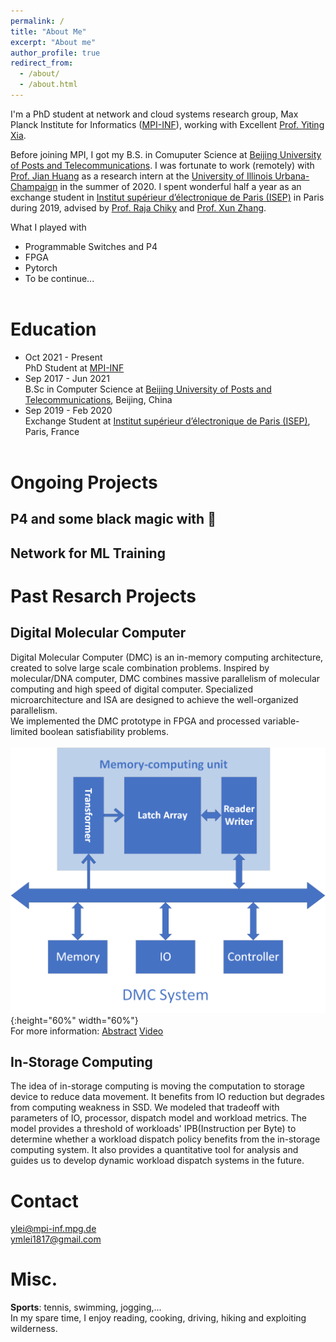 ```yaml
---
permalink: /
title: "About Me"
excerpt: "About me"
author_profile: true
redirect_from: 
  - /about/
  - /about.html
---
```


I'm a PhD student at network and cloud systems research group, Max Planck Institute for Informatics ([MPI-INF](https://www.mpi-inf.mpg.de/home)), working with Excellent [Prof. Yiting Xia](https://sites.google.com/view/yitingxia/home?authuser=0).

Before joining MPI, I got my B.S. in Comuputer Science at [Beijing University of Posts and Telecommunications](https://en.wikipedia.org/wiki/Beijing_University_of_Posts_and_Telecommunications). I was fortunate to work (remotely) with [Prof. Jian Huang](http://jianh.web.engr.illinois.edu/) as a research intern at the [University of Illinois Urbana-Champaign](https://illinois.edu/) in the summer of 2020. I spent wonderful half a year as an exchange student in [Institut supérieur d’électronique de Paris (ISEP)](https://en.isep.fr/) in Paris during 2019, advised by [Prof. Raja Chiky](http://perso.isep.fr/rchiky/) and [Prof. Xun Zhang](http://zhangxun.free.fr/).

<!---
My research interests lie generally in computer architecture and system, particularly in the intersection of computation and storage. As the storage techniques develop and massive amounts of data are created every day, there emerges a bottleneck between storage and computation nodes, not only because of hardware limitations, but out-of-date computation models as well. My research aims to build efficient systems by utilizing and hybridizing computation and storage from processor-level to datacenter-level. I worked on **specialized processor** and **data-centric computing**.
-->

What I played with
* Programmable Switches and P4
* FPGA
* Pytorch
* To be continue...
<br><br>

Education
======
* Oct 2021 - Present<br>PhD Student at [MPI-INF](https://www.mpi-inf.mpg.de/home)
* Sep 2017 - Jun 2021<br>B.Sc in Computer Science at [Beijing University of Posts and Telecommunications](https://en.wikipedia.org/wiki/Beijing_University_of_Posts_and_Telecommunications), Beijing, China
* Sep 2019 - Feb 2020<br>Exchange Student at [Institut supérieur d’électronique de Paris (ISEP)](https://en.isep.fr/), Paris, France<br><br>

Ongoing Projects
====

P4 and some black magic with :flashlight:
---

Network for ML Training
---

Past Resarch Projects
======

Digital Molecular Computer
------
Digital Molecular Computer (DMC) is an in-memory computing architecture, created to solve large scale combination problems. Inspired by molecular/DNA computer, DMC combines massive parallelism of molecular computing and high speed of digital computer. Specialized microarchitecture and ISA are designed to achieve the well-organized parallelism.<br>
We implemented the DMC prototype in FPGA and processed variable-limited boolean satisfiability problems.
<br><br>
![system](../images/system.png){:height="60%" width="60%"}
<br>
For more information: [Abstract](../files/abstract2.pdf) [Video](https://www.youtube.com/watch?v=QWBxIEiYPYo)


In-Storage Computing
------
The idea of in-storage computing is moving the computation to storage device to reduce data movement. It benefits from IO reduction but degrades from computing weakness in SSD. We modeled that tradeoff with parameters of IO, processor, dispatch model and workload metrics. The model provides a threshold of workloads' IPB(Instruction per Byte) to determine whether a workload dispatch policy benefits from the in-storage computing system. It also provides a quantitative tool for analysis and guides us to develop dynamic workload dispatch systems in the future.<br>

Contact
======
ylei@mpi-inf.mpg.de<br>
ymlei1817@gmail.com<br>

Misc.
======
 **Sports**: tennis, swimming, jogging,...<br>
 In my spare time, I enjoy reading, cooking, driving, hiking and exploiting wilderness.
<br><br>
<div>
<script type="text/javascript" id="clustrmaps" src="//cdn.clustrmaps.com/map_v2.js?cl=ffffff&w=400&t=n&d=TkK2eJ11m3O6vUTwz881CpCP86xJPuA0Mgpse9p16bE"></script>
 </div>
